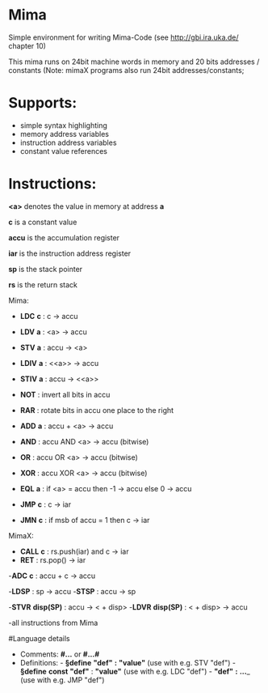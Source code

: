 # Mima
Simple environment for writing Mima-Code (see http://gbi.ira.uka.de/ chapter 10)

This mima runs on 24bit machine words in memory and 20 bits addresses / constants
(Note: mimaX programs also run 24bit addresses/constants;

# Supports:
- simple syntax highlighting
- memory address variables
- instruction address variables
- constant value references

# Instructions:

__<a\>__ denotes the value in memory at address __a__

__c__ is a constant value

__accu__ is the accumulation register

__iar__ is the instruction address register

__sp__ is the stack pointer

__rs__ is the return stack

Mima:

- __LDC__ __c__ : c  → accu
- __LDV__ __a__ : <a\> → accu
- __STV__ __a__ : accu → <a\>
- __LDIV__ __a__ : <<a\>\> → accu
- __STIV__ __a__ : accu → <<a\>\>

- __NOT__ : invert all bits in accu
- __RAR__ : rotate bits in accu one place to the right

- __ADD__ __a__ : accu + <a\> → accu
- __AND__ : accu AND <a\> → accu (bitwise)
- __OR__ : accu OR <a\> → accu (bitwise)
- __XOR__ : accu XOR <a\> → accu (bitwise)
- __EQL__ __a__ : if <a\> = accu then -1 → accu else 0 → accu

- __JMP__ __c__ : c → iar
- __JMN__ __c__ : if msb of accu = 1 then c → iar

MimaX:

- __CALL__ __c__ : rs.push(iar) and c → iar
- __RET__ : rs.pop() → iar

-__ADC__ __c__ : accu + c → accu

-__LDSP__ : sp → accu
-__STSP__ : accu → sp

-__STVR__ __disp(SP)__ : accu → <<sp> + disp>
-__LDVR__ __disp(SP)__ : <<sp> + disp> → accu

-all instructions from Mima

#Language details

- Comments: __#...__ or __#...#__
- Definitions: - __§define__ __"def"__ __:__ __"value"__ (use with e.g. STV "def")
               - __§define__ __const__ __"def"__ : __"value"__ (use with e.g. LDC "def")
               - __"def"__ __:__ __...___ (use with e.g. JMP "def")

